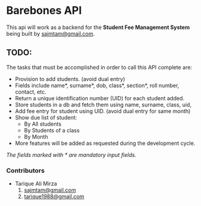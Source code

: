 # Barebones API

This api will work as a backend for the **Student Fee Management System** being built by <sajmtam@gmail.com>.

## TODO:

The tasks that must be accomplished in order to call this API complete are:

- Provision to add students. (avoid dual entry)
- Fields include name*, surname*, dob, class*, section*, roll number, contact, etc.
- Return a unique identification number (UID) for each student added.
- Store students in a db and fetch them using name, surname, class, uid,
- Add fee entry for student using UID. (avoid dual entry for same month)
- Show due list of student:
  - By All students
  - By Students of a class
  - By Month
- More features will be added as requested during the development cycle.

_The fields marked with \* are mandatory input fields._

### Contributors

- Tarique Ali Mirza
  1. <sajmtam@gmail.com>
  2. <tarique1988@gmail.com>
